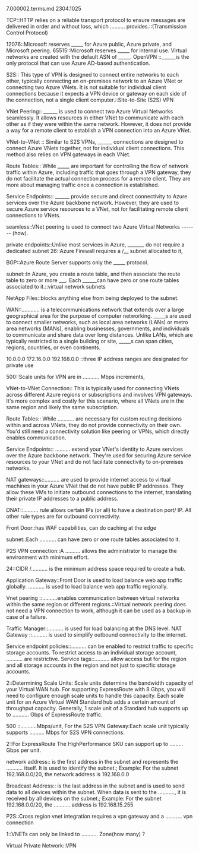 7.000002.terms.md 2304.1025


TCP::HTTP relies on a reliable transport protocol to ensure messages are delivered in order and without loss, which .......... provides.::(Transmission Control Protocol)

12076::Microsoft reserves _____ for Azure public, Azure private, and Microsoft peering. 
65515::Microsoft reserves _____ for internal use. Virtual networks are created with the default ASN of _____.
OpenVPN ::______is the only protocol that can use Azure AD-based authentication.

S2S:: This type of VPN is designed to connect entire networks to each other, typically connecting an on-premises network to an Azure VNet or connecting two Azure VNets. It is not suitable for individual client connections because it expects a VPN device or gateway on each side of the connection, not a single client computer.::Site-to-Site (S2S) VPN

VNet Peering:: ______ is used to connect two Azure Virtual Networks seamlessly. It allows resources in either VNet to communicate with each other as if they were within the same network. However, it does not provide a way for a remote client to establish a VPN connection into an Azure VNet.

VNet-to-VNet :: Similar to S2S VPNs, ______ connections are designed to connect Azure VNets together, not for individual client connections. This method also relies on VPN gateways in each VNet.

Route Tables:: While _____ are important for controlling the flow of network traffic within Azure, including traffic that goes through a VPN gateway, they do not facilitate the actual connection process for a remote client. They are more about managing traffic once a connection is established.

Service Endpoints:: ______ provide secure and direct connectivity to Azure services over the Azure backbone network. However, they are used to secure Azure service resources to a VNet, not for facilitating remote client connections to VNets.

seamless::VNet peering is used to connect two Azure Virtual Networks ------- (how).



private endpoints::Unlike most services in Azure, _______ do not require a dedicated subnet 
26::Azure Firewall requires a /__ subnet allocated to it, 

BGP::Azure Route Server supports only the _____ protocol.

subnet::In Azure, you create a route table, and then associate the route table to zero or more ___. Each ______can have zero or one route tables associated to it.::virtual network subnets

NetApp Files::blocks anything else from being deployed to the subnet.

WAN::............ is a telecommunications network that extends over a large geographical area for the purpose of computer networking. _____s are used to connect smaller networks, such as local area networks (LANs) or metro area networks (MANs), enabling businesses, governments, and individuals to communicate and share data over long distances. Unlike LANs, which are typically restricted to a single building or site, _____s can span cities, regions, countries, or even continents.


10.0.0.0 172.16.0.0 192.168.0.0 ::three IP address ranges are designated for private use

500::Scale units for VPN are in ........... Mbps increments,





VNet-to-VNet Connection:: This is typically used for connecting VNets across different Azure regions or subscriptions and involves VPN gateways. It's more complex and costly for this scenario, where all VNets are in the same region and likely the same subscription.

Route Tables:: While ........... are necessary for custom routing decisions within and across VNets, they do not provide connectivity on their own. You'd still need a connectivity solution like peering or VPNs, which directly enables communication.

Service Endpoints:: .......... extend your VNet's identity to Azure services over the Azure backbone network. They're used for securing Azure service resources to your VNet and do not facilitate connectivity to on-premises networks.

NAT gateways::.......... are used to provide internet access to virtual machines in your Azure VNet that do not have public IP addresses. They allow these VMs to initiate outbound connections to the internet, translating their private IP addresses to a public address.

DNAT::.......... rule allows certain IPs (or all) to have a destination port/ IP. All other rule types are for outbound connectivity.

Front Door::has WAF capabilities, can do caching at the edge

subnet::Each ........... can have zero or one route tables associated to it.

P2S VPN connection::A .......... allows the administrator to manage the environment with minimum effort.

24::CIDR /........... is the minimum address space required to create a hub. 

Application Gateway::Front Door is used to load balance web app traffic globally. ........... is used to load balance web app traffic regionally.

Vnet peering ::..........enables communication between virtual networks within the same region or different regions.::Virtual network peering does not need a VPN connection to work, although it can be used as a backup in case of a failure. 


Traffic Manager::.......... is used for load balancing at the DNS level.
NAT Gateway ::.......... is used to simplify outbound connectivity to the internet.

Service endpoint policies::.......... can be enabled to restrict traffic to specific storage accounts. To restrict access to an individual storage account, ........... are restrictive.
Service tags::.......... allow access but for the region and all storage accounts in the region and not just to specific storage accounts. 

2::Determining Scale Units: Scale units determine the bandwidth capacity of your Virtual WAN hub. For supporting ExpressRoute with 8 Gbps, you will need to configure enough scale units to handle this capacity. Each scale unit for an Azure Virtual WAN Standard hub adds a certain amount of throughput capacity. Generally, 1 scale unit of a Standard hub supports up to ........... Gbps of ExpressRoute traffic.







500 ::...........Mbps/unit, For the S2S VPN Gateway:Each scale unit typically supports .......... Mbps for S2S VPN connections.

2::For ExpressRoute The HighPerformance SKU can support up to ......... Gbps per unit.


network address:: is the first address in the subnet and represents the ........... itself. It is used to identify the subnet.; Example: For the subnet 192.168.0.0/20, the network address is 192.168.0.0

Broadcast Address:: is the last address in the subnet and is used to send data to all devices within the subnet. When data is sent to the ..........., it is received by all devices on the subnet.; Example: For the subnet 192.168.0.0/20, the ........... address is 192.168.15.255

 P2S::Cross region vnet integration requires a vpn gateway and a ........... vpn connection

 1::VNETs can only be linked to ........... Zone(how many) ? 

 Virtual Private Network::VPN